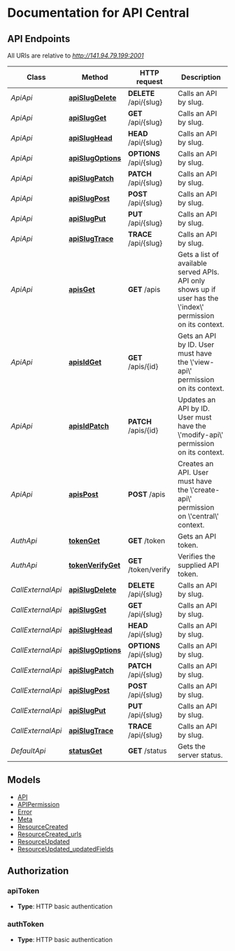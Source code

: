 # Documentation for API Central

<a name="documentation-for-api-endpoints"></a>
## API Endpoints

All URIs are relative to *http://141.94.79.199:2001*

Class | Method | HTTP request | Description
------------ | ------------- | ------------- | -------------
*ApiApi* | [**apiSlugDelete**](Apis/ApiApi.md#apislugdelete) | **DELETE** /api/{slug} | Calls an API by slug.
*ApiApi* | [**apiSlugGet**](Apis/ApiApi.md#apislugget) | **GET** /api/{slug} | Calls an API by slug.
*ApiApi* | [**apiSlugHead**](Apis/ApiApi.md#apislughead) | **HEAD** /api/{slug} | Calls an API by slug.
*ApiApi* | [**apiSlugOptions**](Apis/ApiApi.md#apislugoptions) | **OPTIONS** /api/{slug} | Calls an API by slug.
*ApiApi* | [**apiSlugPatch**](Apis/ApiApi.md#apislugpatch) | **PATCH** /api/{slug} | Calls an API by slug.
*ApiApi* | [**apiSlugPost**](Apis/ApiApi.md#apislugpost) | **POST** /api/{slug} | Calls an API by slug.
*ApiApi* | [**apiSlugPut**](Apis/ApiApi.md#apislugput) | **PUT** /api/{slug} | Calls an API by slug.
*ApiApi* | [**apiSlugTrace**](Apis/ApiApi.md#apislugtrace) | **TRACE** /api/{slug} | Calls an API by slug.
*ApiApi* | [**apisGet**](Apis/ApiApi.md#apisget) | **GET** /apis | Gets a list of available served APIs. API only shows up if user has the \\'index\\' permission on its context.
*ApiApi* | [**apisIdGet**](Apis/ApiApi.md#apisidget) | **GET** /apis/{id} | Gets an API by ID. User must have the \\'view-api\\' permission on its context.
*ApiApi* | [**apisIdPatch**](Apis/ApiApi.md#apisidpatch) | **PATCH** /apis/{id} | Updates an API by ID. User must have the \\'modify-api\\' permission on its context.
*ApiApi* | [**apisPost**](Apis/ApiApi.md#apispost) | **POST** /apis | Creates an API. User must have the \\'create-api\\' permission on \\'central\\' context.
*AuthApi* | [**tokenGet**](Apis/AuthApi.md#tokenget) | **GET** /token | Gets an API token.
*AuthApi* | [**tokenVerifyGet**](Apis/AuthApi.md#tokenverifyget) | **GET** /token/verify | Verifies the supplied API token.
*CallExternalApi* | [**apiSlugDelete**](Apis/CallExternalApi.md#apislugdelete) | **DELETE** /api/{slug} | Calls an API by slug.
*CallExternalApi* | [**apiSlugGet**](Apis/CallExternalApi.md#apislugget) | **GET** /api/{slug} | Calls an API by slug.
*CallExternalApi* | [**apiSlugHead**](Apis/CallExternalApi.md#apislughead) | **HEAD** /api/{slug} | Calls an API by slug.
*CallExternalApi* | [**apiSlugOptions**](Apis/CallExternalApi.md#apislugoptions) | **OPTIONS** /api/{slug} | Calls an API by slug.
*CallExternalApi* | [**apiSlugPatch**](Apis/CallExternalApi.md#apislugpatch) | **PATCH** /api/{slug} | Calls an API by slug.
*CallExternalApi* | [**apiSlugPost**](Apis/CallExternalApi.md#apislugpost) | **POST** /api/{slug} | Calls an API by slug.
*CallExternalApi* | [**apiSlugPut**](Apis/CallExternalApi.md#apislugput) | **PUT** /api/{slug} | Calls an API by slug.
*CallExternalApi* | [**apiSlugTrace**](Apis/CallExternalApi.md#apislugtrace) | **TRACE** /api/{slug} | Calls an API by slug.
*DefaultApi* | [**statusGet**](Apis/DefaultApi.md#statusget) | **GET** /status | Gets the server status.


<a name="documentation-for-models"></a>
## Models

 - [API](./Models/API.md)
 - [APIPermission](./Models/APIPermission.md)
 - [Error](./Models/Error.md)
 - [Meta](./Models/Meta.md)
 - [ResourceCreated](./Models/ResourceCreated.md)
 - [ResourceCreated_urls](./Models/ResourceCreated_urls.md)
 - [ResourceUpdated](./Models/ResourceUpdated.md)
 - [ResourceUpdated_updatedFields](./Models/ResourceUpdated_updatedFields.md)


<a name="documentation-for-authorization"></a>
## Authorization

<a name="apiToken"></a>
### apiToken

- **Type**: HTTP basic authentication

<a name="authToken"></a>
### authToken

- **Type**: HTTP basic authentication

